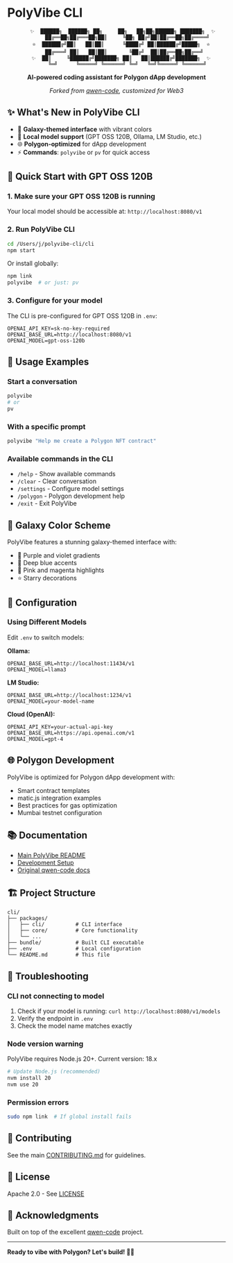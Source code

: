 # PolyVibe CLI

<div align="center">

```
    ✨  ██████╗  ██████╗ ██╗     ██╗   ██╗██╗██████╗ ███████╗  ✨
       ██╔══██╗██╔═══██╗██║     ╚██╗ ██╔╝██║██╔══██╗██╔════╝
   ⭐  ██████╔╝██║   ██║██║      ╚████╔╝ ██║██████╔╝█████╗  ⭐
       ██╔═══╝ ██║   ██║██║       ╚██╔╝  ██║██╔══██╗██╔══╝  
   ✨  ██║     ╚██████╔╝███████╗ ██║   ██║██████╔╝███████╗  ✨
       ╚═╝      ╚═════╝ ╚══════╝ ╚═╝   ╚═╝╚═════╝ ╚══════╝
```

**AI-powered coding assistant for Polygon dApp development**

*Forked from [qwen-code](https://github.com/QwenLM/qwen-code), customized for Web3*

</div>

## ✨ What's New in PolyVibe CLI

- 🎨 **Galaxy-themed interface** with vibrant colors
- 🔗 **Local model support** (GPT OSS 120B, Ollama, LM Studio, etc.)
- 🌐 **Polygon-optimized** for dApp development
- ⚡ **Commands**: `polyvibe` or `pv` for quick access

## 🚀 Quick Start with GPT OSS 120B

### 1. Make sure your GPT OSS 120B is running

Your local model should be accessible at: `http://localhost:8080/v1`

### 2. Run PolyVibe CLI

```bash
cd /Users/j/polyvibe-cli/cli
npm start
```

Or install globally:

```bash
npm link
polyvibe  # or just: pv
```

### 3. Configure for your model

The CLI is pre-configured for GPT OSS 120B in `.env`:

```env
OPENAI_API_KEY=sk-no-key-required
OPENAI_BASE_URL=http://localhost:8080/v1
OPENAI_MODEL=gpt-oss-120b
```

## 📝 Usage Examples

### Start a conversation
```bash
polyvibe
# or
pv
```

### With a specific prompt
```bash
polyvibe "Help me create a Polygon NFT contract"
```

### Available commands in the CLI
- `/help` - Show available commands
- `/clear` - Clear conversation
- `/settings` - Configure model settings
- `/polygon` - Polygon development help
- `/exit` - Exit PolyVibe

## 🎨 Galaxy Color Scheme

PolyVibe features a stunning galaxy-themed interface with:
- 💜 Purple and violet gradients
- 💙 Deep blue accents
- 💖 Pink and magenta highlights
- ⭐ Starry decorations

## 🔧 Configuration

### Using Different Models

Edit `.env` to switch models:

**Ollama:**
```env
OPENAI_BASE_URL=http://localhost:11434/v1
OPENAI_MODEL=llama3
```

**LM Studio:**
```env
OPENAI_BASE_URL=http://localhost:1234/v1
OPENAI_MODEL=your-model-name
```

**Cloud (OpenAI):**
```env
OPENAI_API_KEY=your-actual-api-key
OPENAI_BASE_URL=https://api.openai.com/v1
OPENAI_MODEL=gpt-4
```

## 🌐 Polygon Development

PolyVibe is optimized for Polygon dApp development with:
- Smart contract templates
- matic.js integration examples
- Best practices for gas optimization
- Mumbai testnet configuration

## 📚 Documentation

- [Main PolyVibe README](../README.md)
- [Development Setup](../DEVELOPMENT_SETUP.md)
- [Original qwen-code docs](https://qwenlm.github.io/qwen-code-docs/)

## 🏗️ Project Structure

```
cli/
├── packages/
│   ├── cli/          # CLI interface
│   ├── core/         # Core functionality
│   └── ...
├── bundle/           # Built CLI executable
├── .env              # Local configuration
└── README.md         # This file
```

## 🐛 Troubleshooting

### CLI not connecting to model
1. Check if your model is running: `curl http://localhost:8080/v1/models`
2. Verify the endpoint in `.env`
3. Check the model name matches exactly

### Node version warning
PolyVibe requires Node.js 20+. Current version: 18.x
```bash
# Update Node.js (recommended)
nvm install 20
nvm use 20
```

### Permission errors
```bash
sudo npm link  # If global install fails
```

## 🤝 Contributing

See the main [CONTRIBUTING.md](../CONTRIBUTING.md) for guidelines.

## 📄 License

Apache 2.0 - See [LICENSE](../LICENSE)

## 🙏 Acknowledgments

Built on top of the excellent [qwen-code](https://github.com/QwenLM/qwen-code) project.

---

**Ready to vibe with Polygon? Let's build! 🚀✨**
